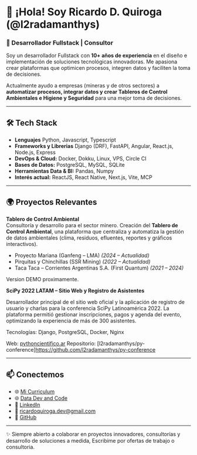 # 👋 ¡Hola! Soy Ricardo D. Quiroga (@l2radamanthys)

### 🚀 Desarrollador Fullstack | Consultor

Soy un desarrollador Fullstack con **10+ años de experiencia** en el diseño e implementación de soluciones tecnológicas innovadoras.
Me apasiona crear plataformas que optimicen procesos, integren datos y faciliten la toma de decisiones.

Actualmente ayudo a empresas (mineras y de otros sectores) a **automatizar procesos, integrar datos y crear Tableros de Control Ambientales e Higiene y Seguridad** para una mejor toma de decisiones.

---

## 🛠️ Tech Stack

- **Lenguajes** Python, Javascript, Typescript
- **Frameworks y Librerias** Django (DRF), FastAPI, Angular, React.js, Node.js, Express
- **DevOps & Cloud:** Docker, Dokku, Linux, VPS, Circle CI
- **Bases de Datos:** PostgreSQL, MySQL, SQLite
- **Herramientas Data & BI:** Pandas, Numpy
- **Interés actual:** ReactJS, React Native, Next.js, Vite, MCP 

---

## 🌍 Proyectos Relevantes

**Tablero de Control Ambiental**  
  Consultoría y desarrollo para el sector minero. Creación del **Tablero de Control Ambiental**, una plataforma que centraliza y automatiza la gestión de datos ambientales (clima, residuos, efluentes, reportes y gráficos interactivos).

- Proyecto Mariana (Ganfeng – LMA) *(2024 – Actualidad)*
- Pirquitas y Chinchillas (SSR Mining) *(2022 – Actualidad)*
- Taca Taca – Corrientes Argentinas S.A. (First Quantum) *(2021 – 2024)*

Version DEMO proximamente.

**SciPy 2022 LATAM – Sitio Web y Registro de Asistentes**

Desarrollador principal de el sitio web oficial y la aplicación de registro de usuario y charlas para la conferencia SciPy Latinoamérica 2022. La plataforma permitió gestionar inscripciones, pagos y agenda del evento, optimizando la experiencia de más de 300 asistentes.

Tecnologías: Django, PostgreSQL, Docker, Nginx

Web: [pythoncientifico.ar](https//pythoncientifico.ar)
Repositorio: [l2radamanthys/py-conference]https://github.com/l2radamanthys/py-conference

---

## 📫 Conectemos  

- 🌐 [Mi Curriculum](https://l2radamanthys.github.io)
- 🌐 [Data Dev and Code](https://datadev-and-code.ar)
- 💼 [LinkedIn](https://www.linkedin.com/in/ricardoquirogadev/)  
- 📧 ricardoquiroga.dev@gmail.com
- 🐙 [GitHub](https://github.com/l2radamanthys)  

---
✨ Siempre abierto a colaborar en proyectos innovadores, consultorías y desarrollo de soluciones a medida, Escribime por ofertas de trabajo o consultoria.
